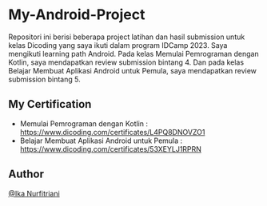 # My-Android-Project
Repositori ini berisi beberapa project latihan dan hasil submission untuk kelas Dicoding yang saya ikuti dalam program IDCamp 2023. Saya mengikuti learning path Android. Pada kelas Memulai Pemrograman dengan Kotlin, saya mendapatkan review submission bintang 4. Dan pada kelas Belajar Membuat Aplikasi Android untuk Pemula, saya mendapatkan review submission bintang 5.

## My Certification
- Memulai Pemrograman dengan Kotlin : https://www.dicoding.com/certificates/L4PQ8DNOVZO1
- Belajar Membuat Aplikasi Android untuk Pemula : https://www.dicoding.com/certificates/53XEYLJ1RPRN

## Author
[@Ika Nurfitriani](https://github.com/ikanurfitriani)